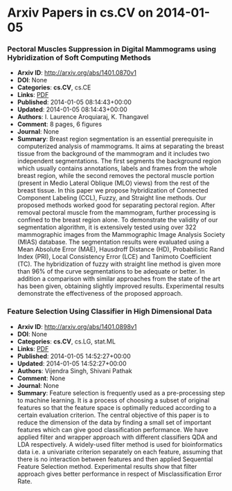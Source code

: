 # Arxiv Papers in cs.CV on 2014-01-05
### Pectoral Muscles Suppression in Digital Mammograms using Hybridization of Soft Computing Methods
- **Arxiv ID**: http://arxiv.org/abs/1401.0870v1
- **DOI**: None
- **Categories**: **cs.CV**, cs.CE
- **Links**: [PDF](http://arxiv.org/pdf/1401.0870v1)
- **Published**: 2014-01-05 08:14:43+00:00
- **Updated**: 2014-01-05 08:14:43+00:00
- **Authors**: I. Laurence Aroquiaraj, K. Thangavel
- **Comment**: 8 pages, 6 figures
- **Journal**: None
- **Summary**: Breast region segmentation is an essential prerequisite in computerized analysis of mammograms. It aims at separating the breast tissue from the background of the mammogram and it includes two independent segmentations. The first segments the background region which usually contains annotations, labels and frames from the whole breast region, while the second removes the pectoral muscle portion (present in Medio Lateral Oblique (MLO) views) from the rest of the breast tissue. In this paper we propose hybridization of Connected Component Labeling (CCL), Fuzzy, and Straight line methods. Our proposed methods worked good for separating pectoral region. After removal pectoral muscle from the mammogram, further processing is confined to the breast region alone. To demonstrate the validity of our segmentation algorithm, it is extensively tested using over 322 mammographic images from the Mammographic Image Analysis Society (MIAS) database. The segmentation results were evaluated using a Mean Absolute Error (MAE), Hausdroff Distance (HD), Probabilistic Rand Index (PRI), Local Consistency Error (LCE) and Tanimoto Coefficient (TC). The hybridization of fuzzy with straight line method is given more than 96% of the curve segmentations to be adequate or better. In addition a comparison with similar approaches from the state of the art has been given, obtaining slightly improved results. Experimental results demonstrate the effectiveness of the proposed approach.



### Feature Selection Using Classifier in High Dimensional Data
- **Arxiv ID**: http://arxiv.org/abs/1401.0898v1
- **DOI**: None
- **Categories**: **cs.CV**, cs.LG, stat.ML
- **Links**: [PDF](http://arxiv.org/pdf/1401.0898v1)
- **Published**: 2014-01-05 14:52:27+00:00
- **Updated**: 2014-01-05 14:52:27+00:00
- **Authors**: Vijendra Singh, Shivani Pathak
- **Comment**: None
- **Journal**: None
- **Summary**: Feature selection is frequently used as a pre-processing step to machine learning. It is a process of choosing a subset of original features so that the feature space is optimally reduced according to a certain evaluation criterion. The central objective of this paper is to reduce the dimension of the data by finding a small set of important features which can give good classification performance. We have applied filter and wrapper approach with different classifiers QDA and LDA respectively. A widely-used filter method is used for bioinformatics data i.e. a univariate criterion separately on each feature, assuming that there is no interaction between features and then applied Sequential Feature Selection method. Experimental results show that filter approach gives better performance in respect of Misclassification Error Rate.



